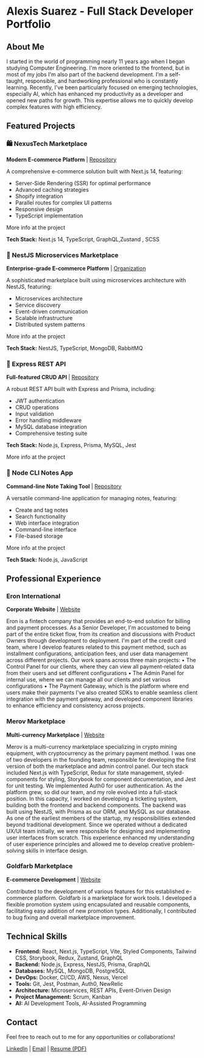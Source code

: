 # Alexis Suarez - Full Stack Developer Portfolio

## About Me

I started in the world of programming nearly 11 years ago when I began studying Computer Engineering. I'm more
oriented to the frontend, but in most of my jobs I'm also part of the backend development. I’m a self-taught,
responsible, and hardworking professional who is constantly learning. Recently, I've been particularly focused on
emerging technologies, especially AI, which has enhanced my productivity as a developer and opened new paths for
growth. This expertise allows me to quickly develop complex features with high efficiency.

## Featured Projects

### 🛍️ NexusTech Marketplace

**Modern E-commerce Platform** | [Repository](https://github.com/asuarezaliano/NexusTech-Marketplace)

A comprehensive e-commerce solution built with Next.js 14, featuring:

- Server-Side Rendering (SSR) for optimal performance
- Advanced caching strategies
- Shopify integration
- Parallel routes for complex UI patterns
- Responsive design
- TypeScript implementation

More info at the project

**Tech Stack:** Next.js 14, TypeScript, GraphQL,Zustand , SCSS

### 🏪 NestJS Microservices Marketplace

**Enterprise-grade E-commerce Platform** | [Organization](https://github.com/Nest-Microservices-A)

A sophisticated marketplace built using microservices architecture with NestJS, featuring:

- Microservices architecture
- Service discovery
- Event-driven communication
- Scalable infrastructure
- Distributed system patterns

More info at the project

**Tech Stack:** NestJS, TypeScript, MongoDB, RabbitMQ

### 🔄 Express REST API

**Full-featured CRUD API** | [Repository](https://github.com/asuarezaliano/express-project)

A robust REST API built with Express and Prisma, including:

- JWT authentication
- CRUD operations
- Input validation
- Error handling middleware
- MySQL database integration
- Comprehensive testing suite

**Tech Stack:** Node.js, Express, Prisma, MySQL, Jest

More info at the project

### 📝 Node CLI Notes App

**Command-line Note Taking Tool** | [Repository](https://github.com/asuarezaliano/node-cli)

A versatile command-line application for managing notes, featuring:

- Create and tag notes
- Search functionality
- Web interface integration
- Command-line interface
- File-based storage

More info at the project

**Tech Stack:** Node.js, JavaScript

## Professional Experience

### Eron International

**Corporate Website** | [Website](https://eroninternational.com/)

Eron is a fintech company that provides an end-to-end solution for billing and payment processes. As a Senior Developer, I'm accustomed to being part of the entire ticket flow, from its creation and discussions with Product Owners through development to deployment. I'm part of the credit card team, where I develop features related to this payment method, such as installment configurations, anticipation fees, and user data management across different projects.
Our work spans across three main projects:
• The Control Panel for our clients, where they can view all payment-related data from their users and set different configurations
• The Admin Panel for internal use, where we can manage all our clients and set various configurations
• The Payment Gateway, which is the platform where end users make their payments I've also created SDKs to enable seamless client integration with the payment gateway, and developed component libraries to enhance efficiency and consistency across projects.

### Merov Marketplace

**Multi-currency Marketplace** | [Website](https://market.merov.io/)

Merov is a multi-currency marketplace specializing in crypto mining equipment, with cryptocurrency as the primary payment method. I was one of two developers in the founding team, responsible for developing the first version of both the marketplace and admin control panel. Our tech stack included Next.js with TypeScript, Redux for state management, styled-components for styling, Storybook for component documentation, and Jest for unit testing. We implemented Auth0 for user authentication.
As the platform grew, so did our team, and my role evolved into a full-stack position. In this capacity, I worked on developing a ticketing system, building both the frontend and backend components. The backend was built using NestJS, with Prisma as our ORM, and MySQL as our database.
As one of the earliest members of the startup, my responsibilities extended beyond traditional development. Since we operated without a dedicated UX/UI team initially, we were responsible for designing and implementing user interfaces from scratch. This experience enhanced my understanding of user experience principles and allowed me to develop creative problem-solving skills in interface design.

### Goldfarb Marketplace

**E-commerce Development** | [Website](https://www.goldfarb.com.uy/)

Contributed to the development of various features for this established e-commerce platform.
Goldfarb is a marketplace for work tools. I developed a flexible promotion system using encapsulated and reusable components, facilitating easy addition of new promotion types. Additionally, I contributed to bug fixing and overall marketplace improvement.

## Technical Skills

- **Frontend:** React, Next.js, TypeScript, Vite, Styled Components, Tailwind CSS, Storybook, Redux, Zustand, GraphQL
- **Backend:** Node.js, Express, NestJS, Prisma, GraphQL
- **Databases:** MySQL, MongoDB, PostgreSQL
- **DevOps:** Docker, CI/CD, AWS, Nexus, Vercel
- **Tools:** Git, Jest, Postman, Auth0, NewRelic
- **Architecture:** Microservices, REST APIs, Event-Driven Design
- **Project Management:** Scrum, Kanban
- **AI:** AI Development Tools, AI-Assisted Programming

## Contact

Feel free to reach out to me for any opportunities or collaborations!

[LinkedIn](https://www.linkedin.com/in/alexissuarezaliano/) | [Email](mailto:alesuarezaliano@gmail.com) | [Resume (PDF)](ALEXIS%20SUÁREZ.pdf)
